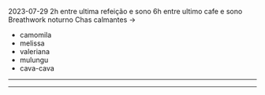 2023-07-29
2h entre ultima refeição e sono
6h entre ultimo cafe e sono
Breathwork noturno
Chas calmantes ->

- camomila
- melissa
- valeriana
- mulungu
- cava-cava

___

___

